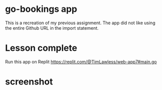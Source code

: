 # go-bookings app
This is a recreation of my previous assignment. The app did not like using the entire Github URL in the import statement.
# Lesson complete
Run this app on Replit https://replit.com/@TimLawless/web-app7#main.go
# screenshot
